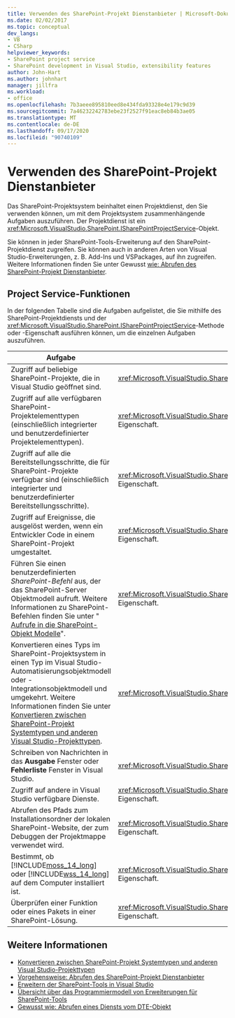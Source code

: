 ```yaml
---
title: Verwenden des SharePoint-Projekt Dienstanbieter | Microsoft-Dokumentation
ms.date: 02/02/2017
ms.topic: conceptual
dev_langs:
- VB
- CSharp
helpviewer_keywords:
- SharePoint project service
- SharePoint development in Visual Studio, extensibility features
author: John-Hart
ms.author: johnhart
manager: jillfra
ms.workload:
- office
ms.openlocfilehash: 7b3aeee895810eed8e434fda93328e4e179c9d39
ms.sourcegitcommit: 7a46232242783ebe23f2527f91eac8eb84b3ae05
ms.translationtype: MT
ms.contentlocale: de-DE
ms.lasthandoff: 09/17/2020
ms.locfileid: "90740109"
---
```

# <a name="use-the-sharepoint-project-service"></a>Verwenden des SharePoint-Projekt Dienstanbieter
  Das SharePoint-Projektsystem beinhaltet einen Projektdienst, den Sie verwenden können, um mit dem Projektsystem zusammenhängende Aufgaben auszuführen. Der Projektdienst ist ein <xref:Microsoft.VisualStudio.SharePoint.ISharePointProjectService>-Objekt.

 Sie können in jeder SharePoint-Tools-Erweiterung auf den SharePoint-Projektdienst zugreifen. Sie können auch in anderen Arten von Visual Studio-Erweiterungen, z. B. Add-Ins und VSPackages, auf ihn zugreifen. Weitere Informationen finden Sie unter Gewusst [wie: Abrufen des SharePoint-Projekt Dienstanbieter](../sharepoint/how-to-retrieve-the-sharepoint-project-service.md).

## <a name="project-service-features"></a>Project Service-Funktionen
 In der folgenden Tabelle sind die Aufgaben aufgelistet, die Sie mithilfe des SharePoint-Projektdiensts und der <xref:Microsoft.VisualStudio.SharePoint.ISharePointProjectService>-Methode oder -Eigenschaft ausführen können, um die einzelnen Aufgaben auszuführen.

|Aufgabe|Zu verwendender Member|
|----------|-------------------|
|Zugriff auf beliebige SharePoint-Projekte, die in Visual Studio geöffnet sind.|<xref:Microsoft.VisualStudio.SharePoint.ISharePointProjectService.Projects%2A>-Eigenschaft.|
|Zugriff auf alle verfügbaren SharePoint-Projektelementtypen (einschließlich integrierter und benutzerdefinierter Projektelementtypen).|<xref:Microsoft.VisualStudio.SharePoint.ISharePointProjectService.ProjectItemTypes%2A>-Eigenschaft.|
|Zugriff auf alle die Bereitstellungsschritte, die für SharePoint-Projekte verfügbar sind (einschließlich integrierter und benutzerdefinierter Bereitstellungsschritte).|<xref:Microsoft.VisualStudio.SharePoint.ISharePointProjectService.DeploymentSteps%2A>-Eigenschaft.|
|Zugriff auf Ereignisse, die ausgelöst werden, wenn ein Entwickler Code in einem SharePoint-Projekt umgestaltet.|<xref:Microsoft.VisualStudio.SharePoint.ISharePointProjectService.CodeRefactoringEvents%2A>-Eigenschaft.|
|Führen Sie einen benutzerdefinierten *SharePoint-Befehl* aus, der das SharePoint-Server Objektmodell aufruft. Weitere Informationen zu SharePoint-Befehlen finden Sie unter " [Aufrufe in die SharePoint-Objekt Modelle](../sharepoint/calling-into-the-sharepoint-object-models.md)".|<xref:Microsoft.VisualStudio.SharePoint.ISharePointProjectService.SharePointConnection%2A>-Eigenschaft.|
|Konvertieren eines Typs im SharePoint-Projektsystem in einen Typ im Visual Studio-Automatisierungsobjektmodell oder -Integrationsobjektmodell und umgekehrt. Weitere Informationen finden Sie unter [Konvertieren zwischen SharePoint-Projekt Systemtypen und anderen Visual Studio-Projekttypen](../sharepoint/converting-between-sharepoint-project-system-types-and-other-visual-studio-project-types.md).|<xref:Microsoft.VisualStudio.SharePoint.ISharePointProjectService.Convert%2A> -Methode.|
|Schreiben von Nachrichten in das **Ausgabe** Fenster oder **Fehlerliste** Fenster in Visual Studio.|<xref:Microsoft.VisualStudio.SharePoint.ISharePointProjectService.Logger%2A>-Eigenschaft.|
|Zugriff auf andere in Visual Studio verfügbare Dienste.|<xref:Microsoft.VisualStudio.SharePoint.ISharePointProjectService.ServiceProvider%2A>-Eigenschaft.|
|Abrufen des Pfads zum Installationsordner der lokalen SharePoint-Website, der zum Debuggen der Projektmappe verwendet wird.|<xref:Microsoft.VisualStudio.SharePoint.ISharePointProjectService.SharePointInstallPath%2A>-Eigenschaft.|
|Bestimmt, ob [!INCLUDE[moss_14_long](../sharepoint/includes/moss-14-long-md.md)] oder [!INCLUDE[wss_14_long](../sharepoint/includes/wss-14-long-md.md)] auf dem Computer installiert ist.|<xref:Microsoft.VisualStudio.SharePoint.ISharePointProjectService.IsSharePointInstalled%2A>-Eigenschaft.|
|Überprüfen einer Funktion oder eines Pakets in einer SharePoint-Lösung.|<xref:Microsoft.VisualStudio.SharePoint.ISharePointProjectService.PackageValidationProvider%2A>-Eigenschaft.|

## <a name="see-also"></a>Weitere Informationen
- [Konvertieren zwischen SharePoint-Projekt Systemtypen und anderen Visual Studio-Projekttypen](../sharepoint/converting-between-sharepoint-project-system-types-and-other-visual-studio-project-types.md)
- [Vorgehensweise: Abrufen des SharePoint-Projekt Dienstanbieter](../sharepoint/how-to-retrieve-the-sharepoint-project-service.md)
- [Erweitern der SharePoint-Tools in Visual Studio](../sharepoint/extending-the-sharepoint-tools-in-visual-studio.md)
- [Übersicht über das Programmiermodell von Erweiterungen für SharePoint-Tools](../sharepoint/overview-of-the-programming-model-of-sharepoint-tools-extensions.md)
- [Gewusst wie: Abrufen eines Diensts vom DTE-Objekt](/previous-versions/bb166401(v=vs.140))
